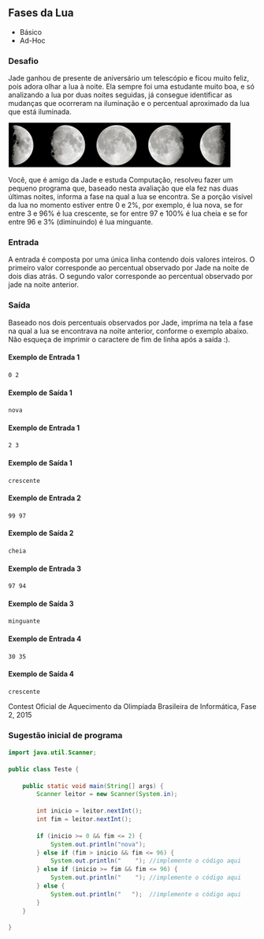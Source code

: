 ## Fases da Lua
* Básico
* Ad-Hoc

### Desafio

Jade ganhou de presente de aniversário um telescópio e ficou muito feliz, pois adora olhar a lua à noite. Ela sempre foi uma estudante muito boa, e só analizando a lua por duas noites seguidas, já consegue identificar as mudanças que ocorreram na iluminação e o percentual aproximado da lua que está iluminada.

![](FasesDaLua.png)

Você, que é amigo da Jade e estuda Computação, resolveu fazer um pequeno programa que, baseado nesta avaliação que ela fez nas duas últimas noites, informa a fase na qual a lua se encontra. Se a porção visível da lua no momento estiver entre 0 e 2%, por exemplo, é lua nova, se for entre 3 e 96% é lua crescente, se for entre 97 e 100% é lua cheia e se for entre 96 e 3% (diminuindo) é lua minguante.

### Entrada
A entrada é composta por uma única linha contendo dois valores inteiros. O primeiro valor corresponde ao percentual observado por Jade na noite de dois dias atrás. O segundo valor corresponde ao percentual observado por jade na noite anterior.

### Saída
Baseado nos dois percentuais observados por Jade, imprima na tela a fase na qual a lua se encontrava na noite anterior, conforme o exemplo abaixo. Não esqueça de imprimir o caractere de fim de linha após a saída :).


#### Exemplo de Entrada 1
~~~~
0 2
~~~~
#### Exemplo de Saída 1
~~~~
nova
~~~~

#### Exemplo de Entrada 1
~~~~
2 3
~~~~
#### Exemplo de Saída 1
~~~~
crescente
~~~~
#### Exemplo de Entrada 2
~~~~
99 97
~~~~
#### Exemplo de Saída 2
~~~~
cheia
~~~~
#### Exemplo de Entrada 3
~~~~
97 94
~~~~
#### Exemplo de Saída 3
~~~~
minguante
~~~~
#### Exemplo de Entrada 4
~~~~
30 35
~~~~
#### Exemplo de Saída 4
~~~~
crescente
~~~~

Contest Oficial de Aquecimento da Olimpíada Brasileira de Informática, Fase 2, 2015

### Sugestão inicial de programa
````Java
import java.util.Scanner;

public class Teste {

    public static void main(String[] args) {
        Scanner leitor = new Scanner(System.in);
        
        int inicio = leitor.nextInt();
        int fim = leitor.nextInt();
        
        if (inicio >= 0 && fim <= 2) {
            System.out.println("nova");
        } else if (fim > inicio && fim <= 96) {
            System.out.println("    "); //implemente o código aqui
        } else if (inicio >= fim && fim <= 96) {
            System.out.println("    "); //implemente o código aqui
        } else { 
            System.out.println("   ");  //implemente o código aqui
        }
    }

}
````